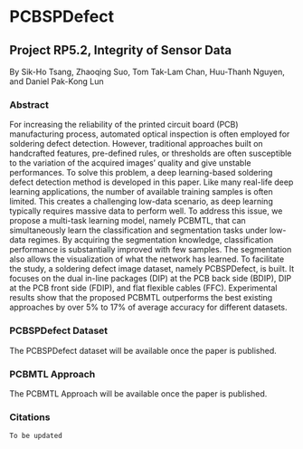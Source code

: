 # PCBSPDefect
## Project RP5.2, Integrity of Sensor Data
By Sik-Ho Tsang, Zhaoqing Suo, Tom Tak-Lam Chan, Huu-Thanh Nguyen, and Daniel Pak-Kong Lun

### Abstract
For increasing the reliability of the printed circuit board (PCB) manufacturing process, automated optical inspection is often employed for soldering defect detection. However, traditional approaches built on handcrafted features, pre-defined rules, or thresholds are often susceptible to the variation of the acquired images’ quality and give unstable performances. To solve this problem, a deep learning-based soldering defect detection method is developed in this paper. Like many real-life deep learning applications, the number of available training samples is often limited. This creates a challenging low-data scenario, as deep learning typically requires massive data to perform well. To address this issue, we propose a multi-task learning model, namely PCBMTL, that can simultaneously learn the classification and segmentation tasks under low-data regimes. By acquiring the segmentation knowledge, classification performance is substantially improved with few samples. The segmentation also allows the visualization of what the network has learned. To facilitate the study, a soldering defect image dataset, namely PCBSPDefect, is built. It focuses on the dual in-line packages (DIP) at the PCB back side (BDIP), DIP at the PCB front side (FDIP), and flat flexible cables (FFC). Experimental results show that the proposed PCBMTL outperforms the best existing approaches by over 5% to 17% of average accuracy for different datasets.

### PCBSPDefect Dataset
The PCBSPDefect dataset will be available once the paper is published.

### PCBMTL Approach
The PCBMTL Approach will be available once the paper is published.

### Citations
```
To be updated
```
